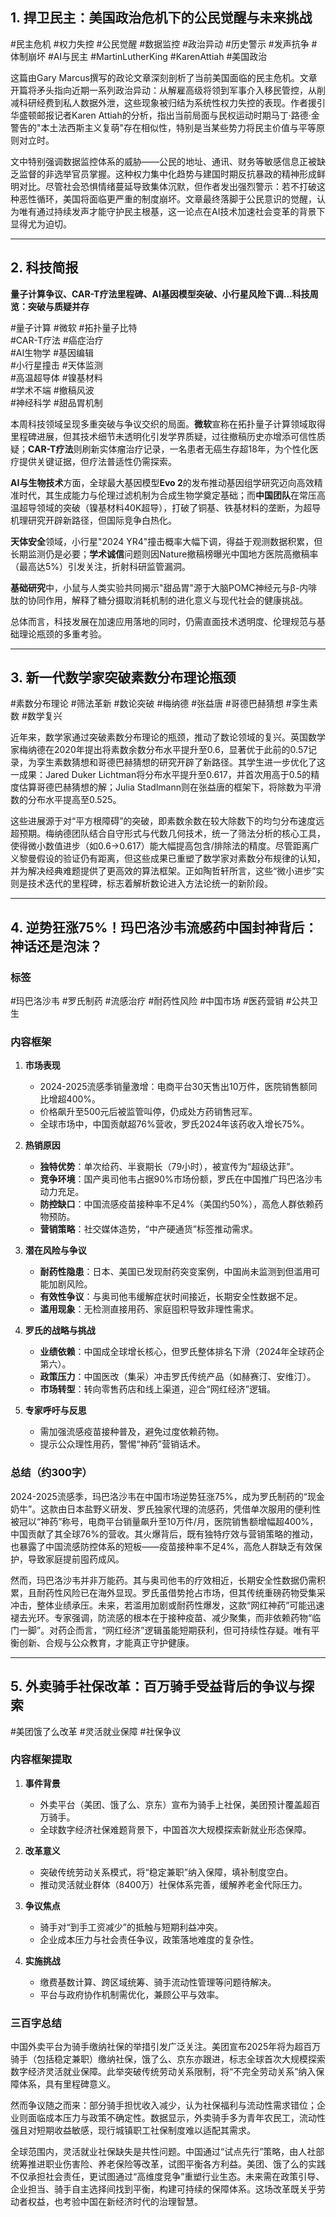 
## 1. 捍卫民主：美国政治危机下的公民觉醒与未来挑战

#民主危机 #权力失控 #公民觉醒 #数据监控 #政治异动 #历史警示 #发声抗争 #体制崩坏 #AI与民主 #MartinLutherKing #KarenAttiah #美国政治

这篇由Gary Marcus撰写的政论文章深刻剖析了当前美国面临的民主危机。文章开篇将矛头指向近期一系列政治异动：从解雇高级将领到军事介入移民管控，从削减科研经费到私人数据外泄，这些现象被归结为系统性权力失控的表现。作者援引华盛顿邮报记者Karen Attiah的分析，指出当前局面与民权运动时期马丁·路德·金警告的"本土法西斯主义复萌"存在相似性，特别是当某些势力将民主价值与平等原则对立时。

文中特别强调数据监控体系的威胁——公民的地址、通讯、财务等敏感信息正被缺乏监督的非选举官员掌握。这种权力集中化趋势与建国时期反抗暴政的精神形成鲜明对比。尽管社会恐惧情绪蔓延导致集体沉默，但作者发出强烈警示：若不打破这种恶性循环，美国将面临更严重的制度崩坏。文章最终落脚于公民意识的觉醒，认为唯有通过持续发声才能守护民主根基，这一论点在AI技术加速社会变革的背景下显得尤为迫切。

---

## 2. 科技简报

**量子计算争议、CAR-T疗法里程碑、AI基因模型突破、小行星风险下调...科技周览：突破与质疑并存**

#量子计算 #微软 #拓扑量子比特  
#CAR-T疗法 #癌症治疗  
#AI生物学 #基因编辑  
#小行星撞击 #天体监测  
#高温超导体 #镍基材料  
#学术不端 #撤稿风波  
#神经科学 #甜品胃机制  

本周科技领域呈现多重突破与争议交织的局面。**微软**宣称在拓扑量子计算领域取得里程碑进展，但其技术细节未透明化引发学界质疑，过往撤稿历史亦增添可信性质疑；**CAR-T疗法**则刷新实体瘤治疗记录，一名患者无癌生存超18年，为个性化医疗提供关键证据，但疗法普适性仍需探索。  

**AI与生物技术**方面，全球最大基因模型**Evo 2**的发布推动基因组学研究迈向高效精准时代，其生成能力与伦理过滤机制为合成生物学奠定基础；而**中国团队**在常压高温超导领域的突破（镍基材料40K超导），打破了铜基、铁基材料的垄断，为超导机理研究开辟新路径，但国际竞争白热化。  

**天体安全**领域，小行星"2024 YR4"撞击概率大幅下调，得益于观测数据积累，但长期监测仍是必要；**学术诚信**问题则因Nature撤稿榜曝光中国地方医院高撤稿率（最高达5%）引发关注，折射科研监管漏洞。  

**基础研究**中，小鼠与人类实验共同揭示"甜品胃"源于大脑POMC神经元与β-内啡肽的协同作用，解释了糖分摄取消耗机制的进化意义与现代社会的健康挑战。  

总体而言，科技发展在加速应用落地的同时，仍需直面技术透明度、伦理规范与基础理论瓶颈的多重考验。

---
## 3. 新一代数学家突破素数分布理论瓶颈

#素数分布理论 #筛法革新 #数论突破 #梅纳德 #张益唐 #哥德巴赫猜想 #孪生素数 #数学复兴  

近年来，数学家通过突破素数分布理论的瓶颈，推动了数论领域的复兴。英国数学家梅纳德在2020年提出将素数余数分布水平提升至0.6，显著优于此前的0.57记录，为孪生素数猜想和哥德巴赫猜想的研究开辟了新路径。其学生进一步优化了这一成果：Jared Duker Lichtman将分布水平提升至0.617，并首次用高于0.5的精度估算哥德巴赫猜想的解；Julia Stadlmann则在张益唐的框架下，将除数为平滑数的分布水平提高至0.525。  

这些进展源于对“平方根障碍”的突破，即素数余数在较大除数下的均匀分布速度远超预期。梅纳德团队结合自守形式与代数几何技术，统一了筛法分析的核心工具，使得微小数值进步（如0.6→0.617）能大幅提高包含/排除法的精度。尽管距离广义黎曼假设的验证仍有距离，但这些成果已重塑了数学家对素数分布规律的认知，并为解决经典难题提供了更高效的算法框架。正如陶哲轩所言，这些“微小进步”实则是技术迭代的里程碑，标志着解析数论进入方法论统一的新阶段。

---

## 4. 逆势狂涨75%！玛巴洛沙韦流感药中国封神背后：神话还是泡沫？



### 标签  
#玛巴洛沙韦 #罗氏制药 #流感治疗 #耐药性风险 #中国市场 #医药营销 #公共卫生  


### 内容框架  
1. **市场表现**  
   - 2024-2025流感季销量激增：电商平台30天售出10万件，医院销售额同比增超400%。  
   - 价格飙升至500元后被监管叫停，仍成处方药销售冠军。  
   - 全球市场中，中国贡献超76%营收，罗氏2024年该药收入增长75%。  

2. **热销原因**  
   - **独特优势**：单次给药、半衰期长（79小时），被宣传为“超级达菲”。  
   - **竞争环境**：国产奥司他韦占据90%市场份额，罗氏在中国推广玛巴洛沙韦动力充足。  
   - **防控缺口**：中国流感疫苗接种率不足4%（美国约50%），高危人群依赖药物预防。  
   - **营销策略**：社交媒体造势，“中产硬通货”标签推动需求。  

3. **潜在风险与争议**  
   - **耐药性隐患**：日本、美国已发现耐药突变案例，中国尚未监测到但滥用可能加剧风险。  
   - **有效性争议**：与奥司他韦缓解症状时间接近，长期安全性数据不足。  
   - **滥用现象**：无检测直接用药、家庭囤积导致非理性需求。  

4. **罗氏的战略与挑战**  
   - **业绩依赖**：中国成全球增长核心，但罗氏整体排名下滑（2024年全球药企第六）。  
   - **政策压力**：中国医改（集采）冲击罗氏传统产品（如赫赛汀、安维汀）。  
   - **市场转型**：转向零售药店和线上渠道，迎合“网红经济”逻辑。  

5. **专家呼吁与反思**  
   - 需加强流感疫苗接种普及，避免过度依赖药物。  
   - 提示公众理性用药，警惕“神药”营销话术。  

### 总结（约300字）  
2024-2025流感季，玛巴洛沙韦在中国市场逆势狂涨75%，成为罗氏制药的“现金奶牛”。这款由日本盐野义研发、罗氏独家代理的流感药，凭借单次服用的便利性被冠以“神药”称号，电商平台销量飙升至10万件/月，医院销售额增幅超400%，中国贡献了其全球76%的营收。其火爆背后，既有独特疗效与营销策略的推动，也暴露了中国流感防控体系的短板——疫苗接种率不足4%，高危人群缺乏有效保护，导致家庭提前囤药成风。  

然而，玛巴洛沙韦并非万能药。其与奥司他韦的疗效相近，长期安全性数据仍需积累，且耐药性风险已在海外显现。罗氏虽借势抢占市场，但其传统重磅药物受集采冲击，整体业绩承压。未来，若滥用加剧或耐药性爆发，这款“网红神药”可能迅速褪去光环。专家强调，防流感的根本在于接种疫苗、减少聚集，而非依赖药物“临门一脚”。对药企而言，“网红经济”逻辑虽能短期获利，但可持续性存疑。唯有平衡创新、合规与公众教育，才能真正守护健康。

---
## 5. 外卖骑手社保改革：百万骑手受益背后的争议与探索  

#美团饿了么改革 #灵活就业保障 #社保争议  

### **内容框架提取**  
1. **事件背景**  
   - 外卖平台（美团、饿了么、京东）宣布为骑手上社保，美团预计覆盖超百万骑手。  
   - 全球数字经济社保难题背景下，中国首次大规模探索新就业形态保障。  

2. **改革意义**  
   - 突破传统劳动关系模式，将“稳定兼职”纳入保障，填补制度空白。  
   - 推动灵活就业群体（8400万）社保体系完善，缓解养老金代际压力。  

3. **争议焦点**  
   - 骑手对“到手工资减少”的抵触与短期利益冲突。  
   - 企业成本压力与社会责任争议，政策落地难度的复杂性。  

4. **实施挑战**  
   - 缴费基数计算、跨区域统筹、骑手流动性管理等问题待解决。  
   - 平台与政府协作机制需优化，兼顾公平与效率。  

### **三百字总结**  
中国外卖平台为骑手缴纳社保的举措引发广泛关注。美团宣布2025年将为超百万骑手（包括稳定兼职）缴纳社保，饿了么、京东亦跟进，标志全球首次大规模探索数字经济灵活就业保障。此举突破传统劳动关系限制，将“不完全劳动关系”纳入保障体系，具有里程碑意义。  

然而争议随之而来：部分骑手担忧收入减少，认为社保福利与流动性需求错位；企业则面临成本压力与政策不确定性。数据显示，外卖骑手多为青年农民工，流动性强且对短期收益敏感，现行城镇职工社保制度难以适配其需求。  

全球范围内，灵活就业社保缺失是共性问题。中国通过“试点先行”策略，由人社部统筹推进职业伤害险、养老保险等改革，试图平衡各方利益。美团、饿了么的实践不仅承担社会责任，更试图通过“高维度竞争”重塑行业生态。未来需在政策引导、企业担当、骑手自主选择间找到平衡，构建可持续的保障体系。这场改革既关乎劳动者权益，也考验中国在新经济时代的治理智慧。